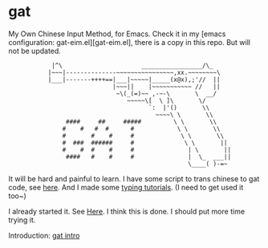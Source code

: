 gat
===

My Own Chinese Input Method, for Emacs. Check it in my [emacs configuration: gat-eim.el][gat-eim.el], there is a copy in this repo. But will not be updated.

```
            |^\                      _________________/\_
           |~~~|--------------~~~~~~~~~~~~~~~~,xx.~~~~~~~~\
           |___|-------++++==|___|~~~~~|_____(x@x),;'//  ||
                             |~~~||    |~~~~~~~~~~~ //   ||
                              ~\(_(=)~~ ,-~-\       \  __/
                                 ~~~~~\[  \ ]\       \/
                                       `:  |'()       \\
                                         ~~~~\ \       \\
                ####     ##     #####         \ \       \\
               #    #   #  #      #            \ \       \\
               #       #    #     #             \ \       \\
               #  ###  ######     #              \ \       ||
               #    #  #    #     #               | \       ||
                ####   #    #     #               |  \_  ___||
                                                  \____( )-=~
```

It will be hard and painful to learn. I have some script to trans chinese to gat code, see [here][gat-trans]. And I made some [typing tutorials][tutorials]. (I need to get used it too~)

I already started it. See [Here][misc-gat]. I think this is done. I should put more time trying it.

Introduction: [gat intro][gat-intro]




[gat-eim]: https://github.com/district10/dotfiles/tree/master/emacs/dot_emacs.d/gat-eim.el
[misc-gat]: https://github.com/district10/misc/tree/master/gen-gat
[gat-intro]: https://github.com/district10/gat/intro.txt
[gat-trans]: https://github.com/district10/dotfiles/tree/master/scripts/gat-trans.sh
[tutorials]: https://github.com/district10/misc/tree/master/typing-zh